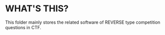 # WHAT'S THIS?
This folder mainly stores the related software of REVERSE type competition questions in CTF.

